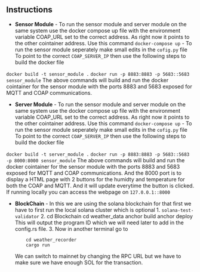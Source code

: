 ## Instructions

- **Sensor Module** - To run the sensor module and server module on the same system use the docker compose up file with the environment variable COAP_URL set to the correct address. As right now it points to the other cointainer address.
  Use this command
  `docker-compose up` - To run the sensor module seperately make small edits in the `cofig.py` file
  To point to the correct `COAP_SERVER_IP` then use the following steps to build the docker file

`docker build -t sensor_module .`
`docker run -p 8883:8883 -p 5683::5683 sensor_module`
The above commands will build and run the docker cointainer for the sensor module with the ports 8883 and 5683 exposed for MQTT and COAP communications.

- **Server Module** - To run the sensor module and server module on the same system use the docker compose up file with the environment variable COAP_URL set to the correct address. As right now it points to the other cointainer address.
  Use this command
  `docker-compose up` - To run the sensor module seperately make small edits in the `cofig.py` file
  To point to the correct `COAP_SERVER_IP` then use the following steps to build the docker file

`docker build -t server_module .`
`docker run -p 8883:8883 -p 5683::5683 -p 8000:8000 sensor_module`
The above commands will build and run the docker cointainer for the sensor module with the ports 8883 and 5683 exposed for MQTT and COAP communications. And the 8000 port is to display a HTML page with 2 buttons for the humidty and temperature for both the COAP and MQTT. And it will update everytime the button is clicked. If running locally you can access the webpage on `127.0.0.1::8000`

- **BlockChain** - In this we are using the solana blockchain for that first we have to first run the local solana cluster which is optional 1. `solana-test-validator` 2. cd Blockchain
  cd weather_data
  anchor build
  anchor deploy
  This will output the program ID which we will need later to add in the config.rs file. 3. Now in another terminal go to

          cd weather_recorder
          cargo run

  We can switch to mainnet by changing the RPC URL but we have to make sure we have enough SOL for the transaction.

